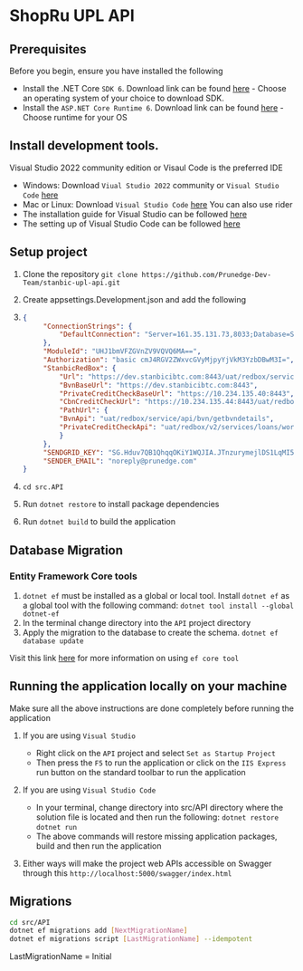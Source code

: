 # ShopRu UPL API

## Prerequisites
Before you begin, ensure you have installed the following
* Install the .NET Core `SDK 6`. Download link can be found [here](https://docs.microsoft.com/en-us/dotnet/core/install/sdk?pivots=os-windows) - Choose an operating system of your choice to download SDK.
* Install the `ASP.NET Core Runtime 6`. Download link can be found [here](https://dotnet.microsoft.com/download/dotnet-core) - Choose runtime for your OS

## Install development tools. 
Visual Studio 2022 community edition or Visaul Code is the preferred IDE
* Windows: Download `Viual Studio 2022` community or `Visual Studio Code` [here](https://visualstudio.microsoft.com/downloads/?utm_medium=microsoft&utm_source=docs.microsoft.com&utm_campaign=button+cta&utm_content=download+vs2019)
* Mac or Linux: Download `Visual Studio Code` [here](https://visualstudio.microsoft.com/downloads/?utm_medium=microsoft&utm_source=docs.microsoft.com&utm_campaign=button+cta&utm_content=download+vs2019) You can also use rider
* The installation guide for Visual Studio can be followed [here](https://docs.microsoft.com/en-us/visualstudio/install/install-visual-studio?view=vs-2019)
* The setting up of Visual Studio Code can be followed [here](https://docs.microsoft.com/en-us/visualstudio/install/install-visual-studio?view=vs-2019)


## Setup project

1. Clone the repository
	`git clone https://github.com/Prunedge-Dev-Team/stanbic-upl-api.git`
2. Create appsettings.Development.json and add the following 
3. 
   ```json
   {
        "ConnectionStrings": {
            "DefaultConnection": "Server=161.35.131.73,8033;Database=StanbicUplDb;User Id=sa;Password=yxH3nV9o4L;MultipleActiveResultSets=true"
        },
        "ModuleId": "UHJ1bmVFZGVnZV9VQVQ6MA==",
        "Authorization": "basic cmJ4RGV2ZWxvcGVyMjpyYjVkM3YzbDBwM3I=",
        "StanbicRedBox": {
            "Url": "https://dev.stanbicibtc.com:8443/uat/redbox/services/request-manager",
            "BvnBaseUrl": "https://dev.stanbicibtc.com:8443",
            "PrivateCreditCheckBaseUrl": "https://10.234.135.40:8443",
            "CbnCreditCheckUrl": "https://10.234.135.44:8443/uat/redbox/services/request-manager",
            "PathUrl": {
            "BvnApi": "uat/redbox/service/api/bvn/getbvndetails",
            "PrivateCreditCheckApi": "uat/redbox/v2/services/loans/worthiness"
            }
        },
        "SENDGRID_KEY": "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",
        "SENDER_EMAIL": "noreply@prunedge.com"
   }
   ```

4. `cd src.API`
5. Run `dotnet restore` to install package dependencies
6. Run `dotnet build` to build the application


## Database Migration
### Entity Framework Core tools
1.  `dotnet ef` must be installed as a global or local tool. Install `dotnet ef` as a global tool with the following command:
    `dotnet tool install --global dotnet-ef`
2. In the terminal change directory into the `API` project directory
3. Apply the migration to the database to create the schema.
    `dotnet ef database update`

Visit this link [here](https://docs.microsoft.com/en-us/ef/core/managing-schemas/migrations/?tabs=dotnet-core-cli) for more information on using `ef core tool`

## Running the application locally on your machine
Make sure all the above instructions are done completely before running the application
1. If you are using `Visual Studio`
    * Right click on the `API` project and select `Set as Startup Project`
    * Then press the `F5` to run the application or click on the `IIS Express` run button on the standard toolbar to run the application

2. If you are using `Visual Studio Code`
    * In your terminal, change directory into src/API directory where the solution file is located and then run the following: 
        `dotnet restore`
        `dotnet run`
    * The above commands will restore missing application packages, build and then run the application
3. Either ways will make the project web APIs accessible on Swagger through this `http://localhost:5000/swagger/index.html`

## Migrations 
```bash
cd src/API
dotnet ef migrations add [NextMigrationName]
dotnet ef migrations script [LastMigrationName] --idempotent
```

LastMigrationName = Initial
